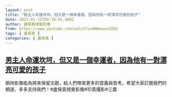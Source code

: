 ```yaml
---
layout: post
title: "男主人命運坎坷，但又是一個幸運者，因為他有一對漂亮可愛的孩子"
date: 2021-01-12T04:30:01.000Z
author: 盧保貴視覺影像
from: https://www.youtube.com/watch?v=W0mwuox3ZGU
tags: [ 盧保貴 ]
categories: [ 盧保貴 ]
---
```

<!--1610425801000-->
[男主人命運坎坷，但又是一個幸運者，因為他有一對漂亮可愛的孩子](https://www.youtube.com/watch?v=W0mwuox3ZGU)
------

<div>
期待影像能為將來保留文獻，給人們帶來更多的意義與思考。希望大家訂閱我們的頻道，多多支持我們！#盧保貴視覺影像#珍貴攝影#三農
</div>
